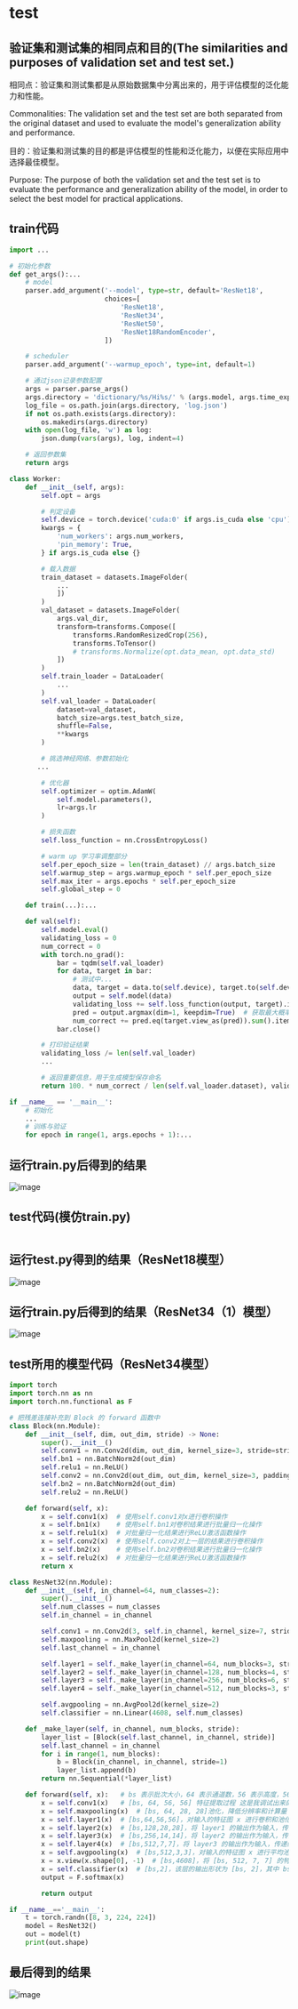 # test
## 验证集和测试集的相同点和目的(The similarities and purposes of validation set and test set.)

相同点：验证集和测试集都是从原始数据集中分离出来的，用于评估模型的泛化能力和性能。

Commonalities: The validation set and the test set are both separated from the original dataset and used to evaluate the model's generalization ability and performance.

目的：验证集和测试集的目的都是评估模型的性能和泛化能力，以便在实际应用中选择最佳模型。

Purpose: The purpose of both the validation set and the test set is to evaluate the performance and generalization ability of the model, in order to select the best model for practical applications.

## train代码
```python
import ...

# 初始化参数
def get_args():...
    # model
    parser.add_argument('--model', type=str, default='ResNet18',
                        choices=[
                            'ResNet18',
                            'ResNet34',
                            'ResNet50',
                            'ResNet18RandomEncoder',
                        ])

    # scheduler
    parser.add_argument('--warmup_epoch', type=int, default=1)

    # 通过json记录参数配置
    args = parser.parse_args()
    args.directory = 'dictionary/%s/Hi%s/' % (args.model, args.time_exp_start)
    log_file = os.path.join(args.directory, 'log.json')
    if not os.path.exists(args.directory):
        os.makedirs(args.directory)
    with open(log_file, 'w') as log:
        json.dump(vars(args), log, indent=4)

    # 返回参数集
    return args

class Worker:
    def __init__(self, args):
        self.opt = args

        # 判定设备
        self.device = torch.device('cuda:0' if args.is_cuda else 'cpu')
        kwargs = {
            'num_workers': args.num_workers,
            'pin_memory': True,
        } if args.is_cuda else {}

        # 载入数据
        train_dataset = datasets.ImageFolder(
            ...
            ])
        )
        val_dataset = datasets.ImageFolder(
            args.val_dir,
            transform=transforms.Compose([
                transforms.RandomResizedCrop(256),
                transforms.ToTensor()
                # transforms.Normalize(opt.data_mean, opt.data_std)
            ])
        )
        self.train_loader = DataLoader(
            ...
        )
        self.val_loader = DataLoader(
            dataset=val_dataset,
            batch_size=args.test_batch_size,
            shuffle=False,
            **kwargs
        )

        # 挑选神经网络、参数初始化
       ...

        # 优化器
        self.optimizer = optim.AdamW(
            self.model.parameters(),
            lr=args.lr
        )

        # 损失函数
        self.loss_function = nn.CrossEntropyLoss()

        # warm up 学习率调整部分
        self.per_epoch_size = len(train_dataset) // args.batch_size
        self.warmup_step = args.warmup_epoch * self.per_epoch_size
        self.max_iter = args.epochs * self.per_epoch_size
        self.global_step = 0

    def train(...):...

    def val(self):
        self.model.eval()
        validating_loss = 0
        num_correct = 0
        with torch.no_grad():
            bar = tqdm(self.val_loader)
            for data, target in bar:
                # 测试中...
                data, target = data.to(self.device), target.to(self.device)
                output = self.model(data)
                validating_loss += self.loss_function(output, target).item()  # 累加 batch loss
                pred = output.argmax(dim=1, keepdim=True)  # 获取最大概率神经元下标
                num_correct += pred.eq(target.view_as(pred)).sum().item()
            bar.close()

        # 打印验证结果
        validating_loss /= len(self.val_loader)
        ...

        # 返回重要信息，用于生成模型保存命名
        return 100. * num_correct / len(self.val_loader.dataset), validating_loss

if __name__ == '__main__':
    # 初始化
    ...
    # 训练与验证
    for epoch in range(1, args.epochs + 1):...
```
## 运行train.py后得到的结果
![image](https://github.com/lichunying20/test/assets/128216499/88f2b551-df4c-4050-ad70-54ec89e25420)

## test代码(模仿train.py)
```python

```

## 运行test.py得到的结果（ResNet18模型）
![image](https://github.com/lichunying20/test/assets/128216499/edbe95cb-8c7e-479b-8b3c-135ca71a207b)

## 运行train.py后得到的结果（ResNet34（1）模型）
![image](https://github.com/lichunying20/test/assets/128216499/7ee8bdb9-0bae-4edb-96eb-fdb3a686111d)



## test所用的模型代码（ResNet34模型）
```python
import torch
import torch.nn as nn
import torch.nn.functional as F

# 把残差连接补充到 Block 的 forward 函数中
class Block(nn.Module):
    def __init__(self, dim, out_dim, stride) -> None:
        super().__init__()
        self.conv1 = nn.Conv2d(dim, out_dim, kernel_size=3, stride=stride, padding=1)
        self.bn1 = nn.BatchNorm2d(out_dim)
        self.relu1 = nn.ReLU()
        self.conv2 = nn.Conv2d(out_dim, out_dim, kernel_size=3, padding=1)
        self.bn2 = nn.BatchNorm2d(out_dim)
        self.relu2 = nn.ReLU()

    def forward(self, x):
        x = self.conv1(x)  # 使用self.conv1对x进行卷积操作
        x = self.bn1(x)    # 使用self.bn1对卷积结果进行批量归一化操作
        x = self.relu1(x)  # 对批量归一化结果进行ReLU激活函数操作
        x = self.conv2(x)  # 使用self.conv2对上一层的结果进行卷积操作
        x = self.bn2(x)    # 使用self.bn2对卷积结果进行批量归一化操作
        x = self.relu2(x)  # 对批量归一化结果进行ReLU激活函数操作
        return x

class ResNet32(nn.Module):
    def __init__(self, in_channel=64, num_classes=2):
        super().__init__()
        self.num_classes = num_classes
        self.in_channel = in_channel

        self.conv1 = nn.Conv2d(3, self.in_channel, kernel_size=7, stride=2, padding=3)
        self.maxpooling = nn.MaxPool2d(kernel_size=2)
        self.last_channel = in_channel

        self.layer1 = self._make_layer(in_channel=64, num_blocks=3, stride=1)
        self.layer2 = self._make_layer(in_channel=128, num_blocks=4, stride=2)
        self.layer3 = self._make_layer(in_channel=256, num_blocks=6, stride=2)
        self.layer4 = self._make_layer(in_channel=512, num_blocks=3, stride=2)

        self.avgpooling = nn.AvgPool2d(kernel_size=2)
        self.classifier = nn.Linear(4608, self.num_classes)

    def _make_layer(self, in_channel, num_blocks, stride):
        layer_list = [Block(self.last_channel, in_channel, stride)]
        self.last_channel = in_channel
        for i in range(1, num_blocks):
            b = Block(in_channel, in_channel, stride=1)
            layer_list.append(b)
        return nn.Sequential(*layer_list)

    def forward(self, x):   # bs 表示批次大小，64 表示通道数，56 表示高度，56 表示宽度。
        x = self.conv1(x)   # [bs, 64, 56, 56] 特征提取过程 这是我调试出来的结果：[bs, 64, 112, 112]
        x = self.maxpooling(x)  # [bs, 64, 28, 28]池化，降低分辨率和计算量 这是我调试出来的结果：[bs,64,56,56]
        x = self.layer1(x)  # [bs,64,56,56]，对输入的特征图 x 进行卷积和池化操作，并将其传递给模型的第一层卷积块 layer1 进行处理。
        x = self.layer2(x)  # [bs,128,28,28]，将 layer1 的输出作为输入，传递给模型的第二层卷积块 layer2 进行处理。进行卷积和池化。
        x = self.layer3(x)  # [bs,256,14,14]，将 layer2 的输出作为输入，传递给模型的第三层卷积块 layer3 进行处理。进行卷积和池化。
        x = self.layer4(x)  # [bs,512,7,7]，将 layer3 的输出作为输入，传递给模型的第四层卷积块 layer4 进行处理。进行卷积和池化。
        x = self.avgpooling(x)  # [bs,512,3,3]，对输入的特征图 x 进行平均池化操作，将每个通道的特征图缩小为一个标量值。
        x = x.view(x.shape[0], -1)  # [bs,4608]，将 [bs, 512, 7, 7] 的特征图展平为一个形状为 [bs, 4608] 的向量。bs为8。
        x = self.classifier(x)  # [bs,2]，该层的输出形状为 [bs, 2]，其中 bs 表示批次大小，2 表示输出的类别数目。bs为8。
        output = F.softmax(x)

        return output

if __name__=='__main__':
    t = torch.randn([8, 3, 224, 224])
    model = ResNet32()
    out = model(t)
    print(out.shape)
```
## 最后得到的结果
![image](https://github.com/lichunying20/test/assets/128216499/a4422295-6ef4-4520-b3b2-5dce7cd5477c)

